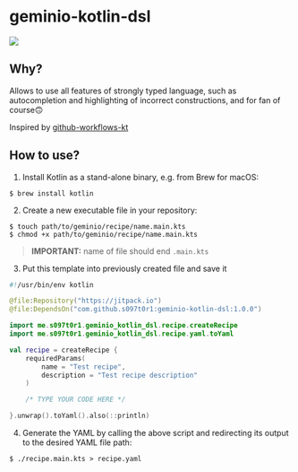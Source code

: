 # geminio-kotlin-dsl

[![](https://jitpack.io/v/s097t0r1/geminio-kotlin-dsl.svg)](https://jitpack.io/#s097t0r1/geminio-kotlin-dsl)

## Why?
Allows to use all features of strongly typed language,
such as autocompletion and highlighting of incorrect constructions, and for
fan of course🙃

Inspired by [github-workflows-kt](https://github.com/krzema12/github-workflows-kt)

## How to use?

1. Install Kotlin as a stand-alone binary, e.g. from Brew for macOS:
```shell
$ brew install kotlin
```
2. Create a new executable file in your repository:
```shell
$ touch path/to/geminio/recipe/name.main.kts
$ chmod +x path/to/geminio/recipe/name.main.kts
```
> **IMPORTANT:** name of file should end `.main.kts`

3. Put this template into previously created file and save it
``` kotlin
#!/usr/bin/env kotlin

@file:Repository("https://jitpack.io")
@file:DependsOn("com.github.s097t0r1:geminio-kotlin-dsl:1.0.0")

import me.s097t0r1.geminio_kotlin_dsl.recipe.createRecipe
import me.s097t0r1.geminio_kotlin_dsl.recipe.yaml.toYaml

val recipe = createRecipe {
    requiredParams(
        name = "Test recipe",
        description = "Test recipe description"
    )

    /* TYPE YOUR CODE HERE */

}.unwrap().toYaml().also(::println)
```

4. Generate the YAML by calling the above script and redirecting its output to the desired YAML file path:

```shell
$ ./recipe.main.kts > recipe.yaml
```
